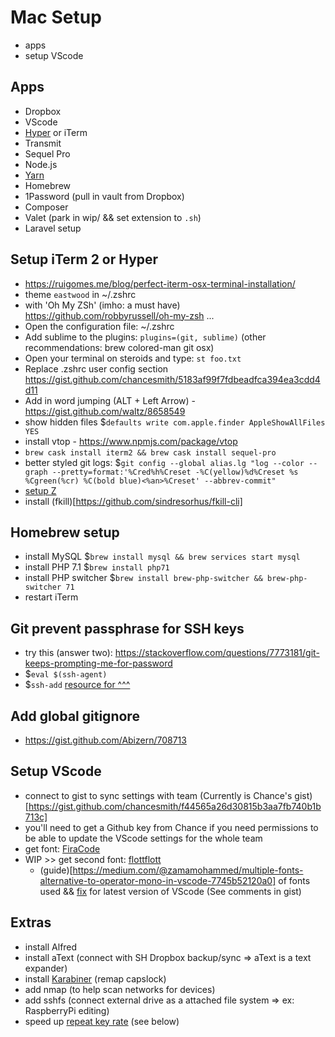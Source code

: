 # Mac Setup

* apps
* setup VScode

## Apps

* Dropbox
* VScode
* [Hyper](http://hyper.js) or iTerm
* Transmit
* Sequel Pro
* Node.js
* [Yarn](https://yarnpkg.com/en/)
* Homebrew
* 1Password (pull in vault from Dropbox)
* Composer
* Valet (park in wip/ && set extension to `.sh`)
* Laravel setup

## Setup iTerm 2 or Hyper

* https://ruigomes.me/blog/perfect-iterm-osx-terminal-installation/
* theme `eastwood` in ~/.zshrc
* with 'Oh My ZSh' (imho: a must have) https://github.com/robbyrussell/oh-my-zsh ...
* Open the configuration file: ~/.zshrc
* Add sublime to the plugins: `plugins=(git, sublime)` (other recommendations: brew colored-man git osx)
* Open your terminal on steroids and type: `st foo.txt`
* Replace .zshrc user config section https://gist.github.com/chancesmith/5183af99f7fdbeadfca394ea3cdd4d11
* Add in word jumping (ALT + Left Arrow) - https://gist.github.com/waltz/8658549
* show hidden files $`defaults write com.apple.finder AppleShowAllFiles YES`
* install vtop - https://www.npmjs.com/package/vtop
* `brew cask install iterm2 && brew cask install sequel-pro`
* better styled git logs: $`git config --global alias.lg "log --color --graph --pretty=format:'%Cred%h%Creset -%C(yellow)%d%Creset %s %Cgreen(%cr) %C(bold blue)<%an>%Creset' --abbrev-commit"`
* [setup Z](https://www.smashingmagazine.com/2015/07/become-command-line-power-user-oh-my-zsh-z/#using-z-to-jump-to-frecent-folders)
* install (fkill)[https://github.com/sindresorhus/fkill-cli]

## Homebrew setup

* install MySQL
  $`brew install mysql && brew services start mysql`
* install PHP 7.1
  $`brew install php71`
* install PHP switcher
  $`brew install brew-php-switcher && brew-php-switcher 71`
* restart iTerm

## Git prevent passphrase for SSH keys

* try this (answer two): https://stackoverflow.com/questions/7773181/git-keeps-prompting-me-for-password
* $`eval $(ssh-agent)`
* $`ssh-add`
  [resource for ^^^](http://stackoverflow.com/questions/10032461/git-keeps-asking-me-for-my-ssh-key-passphrase)

## Add global gitignore

* https://gist.github.com/Abizern/708713

## Setup VScode

* connect to gist to sync settings with team (Currently is Chance's gist)[https://gist.github.com/chancesmith/f44565a26d30815b3aa7fb740b1b713c]
* you'll need to get a Github key from Chance if you need permissions to be able to update the VScode settings for the whole team
* get font: [FiraCode](https://github.com/tonsky/FiraCode)
* WIP >> get second font: [flottflott](http://www.1001fonts.com/flottflott-font.html)
  * (guide)[https://medium.com/@zamamohammed/multiple-fonts-alternative-to-operator-mono-in-vscode-7745b52120a0] of fonts used && [fix](https://gist.github.com/nickytonline/8086319bf5836797ee3dea802a77000d) for latest version of VScode (See comments in gist)

## Extras

* install Alfred
* install aText (connect with SH Dropbox backup/sync => aText is a text expander)
* install [Karabiner](https://github.com/tekezo/Karabiner-Elements) (remap capslock)
* add nmap (to help scan networks for devices)
* add sshfs (connect external drive as a attached file system => ex: RaspberryPi editing)
* speed up [repeat key rate](https://apple.stackexchange.com/questions/10467/how-to-increase-keyboard-key-repeat-rate-on-os-x) (see below)
